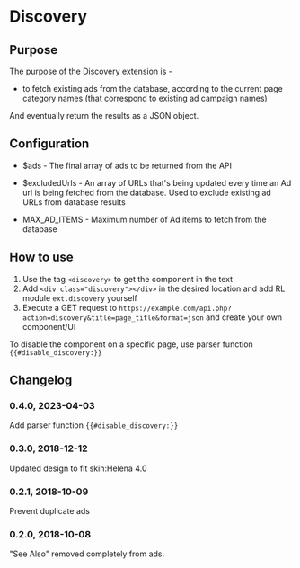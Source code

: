 # Discovery

## Purpose

The purpose of the Discovery extension is -
- to fetch existing ads from the database, according to the current page category names (that correspond to existing ad campaign names)

And eventually return the results as a JSON object.

## Configuration

- $ads - The final array of ads to be returned from the API

- $excludedUrls - An array of URLs that's being updated every time an Ad url is being fetched from the database. Used to exclude existing ad URLs from database results

- MAX_AD_ITEMS - Maximum number of Ad items to fetch from the database

## How to use

1. Use the tag `<discovery>` to get the component in the text
2. Add `<div class="discovery"></div>` in the desired location and add RL module `ext.discovery` yourself
3. Execute a GET request to `https://example.com/api.php?action=discovery&title=page_title&format=json` and create your own component/UI

To disable the component on a specific page, use parser function `{{#disable_discovery:}}`

## Changelog
### 0.4.0, 2023-04-03
Add parser function `{{#disable_discovery:}}`
### 0.3.0, 2018-12-12
Updated design to fit skin:Helena 4.0
### 0.2.1, 2018-10-09
Prevent duplicate ads

### 0.2.0, 2018-10-08
"See Also" removed completely from ads.
